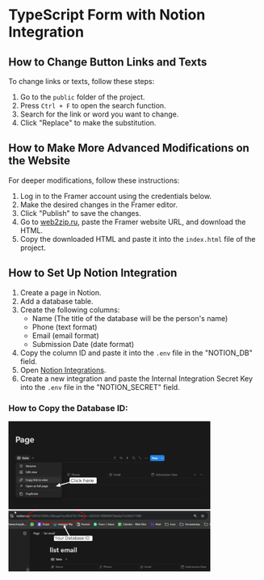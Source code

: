 # TypeScript Form with Notion Integration

## How to Change Button Links and Texts

To change links or texts, follow these steps:

1. Go to the `public` folder of the project.
2. Press `Ctrl + F` to open the search function.
3. Search for the link or word you want to change.
4. Click "Replace" to make the substitution.

## How to Make More Advanced Modifications on the Website

For deeper modifications, follow these instructions:

1. Log in to the Framer account using the credentials below.
2. Make the desired changes in the Framer editor.
3. Click "Publish" to save the changes.
4. Go to [web2zip.ru](https://web2zip.ru/), paste the Framer website URL, and download the HTML.
5. Copy the downloaded HTML and paste it into the `index.html` file of the project.

## How to Set Up Notion Integration

1. Create a page in Notion.
2. Add a database table.
3. Create the following columns:
    - Name (The title of the database will be the person's name)
    - Phone (text format)
    - Email (email format)
    - Submission Date (date format)
4. Copy the column ID and paste it into the `.env` file in the "NOTION_DB" field.
5. Open [Notion Integrations](https://www.notion.so/my-integrations).
6. Create a new integration and paste the Internal Integration Secret Key into the `.env` file in the "NOTION_SECRET" field.

### How to Copy the Database ID:

<img src="image.png" alt="alt text" width="400" />

<img src="image-1.png" alt="alt text" width="400" />
